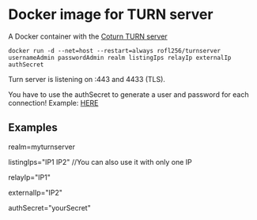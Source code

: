 # Docker image for TURN server
A Docker container with the [Coturn TURN server](https://github.com/coturn/coturn)

```
docker run -d --net=host --restart=always rofl256/turnserver usernameAdmin passwordAdmin realm listingIps relayIp externalIp authSecret
```

Turn server is listening on :443 and 4433 (TLS). 

You have to use the authSecret to generate a user and password for each connection! Example: [HERE](https://stackoverflow.com/questions/35766382/coturn-how-to-use-turn-rest-api/35767224#35767224) 

## Examples
realm=myturnserver

listingIps="IP1 IP2" //You can also use it with only one IP

relayIp="IP1"

externalIp="IP2"

authSecret="yourSecret"
